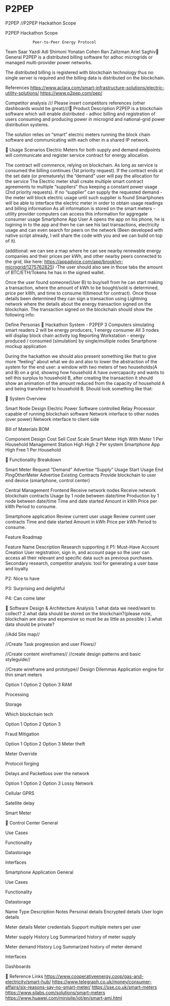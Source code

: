 # P2PEP
P2PEP
//P2PEP Hackathon Scope


P2PEP Hackathon Scope

				Peer-to-Peer Energy Protocol




Team
Saar Yazdi
Adi Shimoni
Yonatan Cohen
Ran Zaltzman
Ariel Saghiv
General
P2PEP is a distributed billing software for adhoc microgrids or managed multi-provider power networks.

The distributed billing is registered with blockchain technology thus no single server is required and the billing data is distributed on the blockchain.

References
https://www.aclara.com/smart-infrastructure-solutions/electric-utility-solutions/
https://www.p2pep.com/pep/

Competitor analysis 
/// Please insert competitors references (other dashboards would be great)///
Product Description
P2PEP is a blockchain software which will enable distributed - adhoc billing and registration of users consuming and producing power in microgrid and national-grid power distribution  systems.

The solution relies on “smart” electric meters running the block chain software and communicating with each other in a shared IP network.



Usage Scenarios
Electric Meters for both supply and demand endpoints will communicate and register service contract for energy allocation.

The contract will commence, relying on blockchain. As long as service is consumed the billing continues (1st priority request).
If the contract ends at the set date (or prematurely) the “demand” user will pay the allocation for the service
The Electric meter shall create multiple smart contract agreements to multiple “suppliers” thus keeping a constant power usage (2nd priority requests).
If no “supplier” can supply the requested demand - the meter will block electric usage until such supplier is found
Smartphones will be able to interface the electric meter in order to obtain usage readings and billing information
As all information is stored on the smart meters - utility provider computers can access this information for aggregate consumer usage
Smartphone App
User A opens the app on his phone, he is logining in to the app and then he can see his last transactions, electricity usage and can even search for peers on the network (Been developed with native script already, I will share the code with you and we can build on top of it).

(additional: we can see a map where he can see nearby renewable energy companies and their prices per kWh, and other nearby peers connected to the grid, like here:
https://appadvice.com/app/brooklyn-microgrid/1275762825)
-The user should also see in those tabs the amount of BTC/ETH/Tokens he has in the signed wallet.

Once the user found someone(User B) to buy/sell from he can start making a transaction, where the amount of kWh to be bought/sold is determined, price per kWh, and time to consume it(timeout for contract). Once those details been determined they can sign a transaction using Lightning network where the details about the energy transaction signed on the blockchain. The transaction signed on the blockchain should show the following info:







Define Personas

Hackathon System - P2PEP
3 Computers simulating smart readers
2 will be energy producers, 1 energy consumer
All 3 nodes will display block chain activity log
Reporting Workstation -  energy produced / consumed (simulation) by single/multiple nodes
Smartphone mockup application

During the hackathon we should also present something like that to give more “feeling” about what we do and also to lower the abstraction of the system for the end user: a window with two meters of two households(A and B) on a grid, showing how household A have overcapacity and wants to sell this surplus to household B, after creating the transaction it should show an animation of the amount reduced from the capacity of household A and being transferred to household B.
Should look something like that:




System Overview



Smart Node Design
Electric Power Software controlled Relay 
Processor capable of running blockchain software
Network interface to other nodes (over power)
Network interface to client side


Bill of Materials BOM

Component
Design Cost
Sell Cost
Scale
Smart Meter
High
With Meter
1 Per Household
Management Station
High
High
2 Per system
Smartphone App
High
Free
1 Per Household



Functionality Breakdown

Smart Meter 
Request “Demand”
Advertise “Supply”
Usage Start
Usage End
PingOtherMeter
Advertise Existing Contracts
Provide blockchain to user end device (smartphone, control center)

Central Management Frontend
Receive network nodes
Receive network blockchain contracts
Usage by 1 node between date/time
Production by 1 node between date/time
Time and date started
Amount in kWh
Price per kWh
Period to consume.

Smartphone application
Review current user usage
Review current user contracts
Time and date started
Amount in kWh
Price per kWh
Period to consume.






Feature Roadmap



Feature Name
Description
Research supporting it
P1: Must-Have
Account Creation
User registration, sign in, and account page so the user can access all their relevant and specific data such as previous purchases.
Secondary research, competitor analysis: tool for generating a user base and loyalty






























P2: Nice to have




































P3: Surprising and delightful




































P4: Can come later





































Software Design & Architecture 
Analysis
1.what data we need/want to collect?
2.what data should be stored on the blockchain?(please note, blockchain are slow and expensive so must be as little as possible )
3.what data should be private?

//Add Site map//

//Create Task progression and user Flows//

//Create content wireframes//
//create design patterns and basic styleguide//

//Create wireframe and prototype//
Design Dilemmas
Application engine for thin smart meters



Option 1
Option 2
Option 3
RAM






Processing






Storage







Which blockchain tech



Option 1
Option 2
Option 3

























Fraud Mitigation



Option 1
Option 2
Option 3
Meter theft






Meter Override






Protocol forging








Delays and Packetloss over the network



Option 1
Option 2
Option 3
Lossy Network






Cellular GPRS






Satellite delay







Smart Meter


Control Center
General

Use Cases

Functionality

Datastorage

Interfaces


Smartphone Application
General

Use Cases

Functionality

Datastorage

Name
Type
Description
Notes
Personal details
Encrypted details
User login details


Meter details
Meter credentials
Support multiple meters per user


Meter supply
History Log
Summarized history of meter supply


Meter demand
History Log
Summarized history of meter demand




Interfaces


Dashboards










Reference Links
https://www.cooperativeenergy.coop/gas-and-electricity/smart-hub/
https://www.telegraph.co.uk/money/consumer-affairs/six-reasons-say-no-smart-meter/
https://sse.co.uk/smart-meters
https://www.silabs.com/solutions/smart-meters
https://www.huawei.com/minisite/iot/en/smart-ami.html


